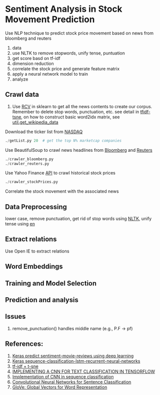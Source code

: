 # Sentiment Analysis in Stock Movement Prediction
Use NLP technique to predict stock price movement based on news from bloomberg and reuters


1. data
2. use NLTK to remove stopwords, unify tense, puntuation
3. get score basd on tf-idf
4. dimension reduction
5. correlate the stock price and generate feature matrix
6. apply a neural network model to train
7. analyze


## Crawl data

1. Use [RCV](http://scikit-learn.org/stable/datasets/rcv1.html) in sklearn to get all the news contents to create our corpus. Remember to delete stop words, punctuation, etc. see detail in [tfidf-tsne](https://github.com/lazyprogrammer/machine_learning_examples/blob/master/nlp_class2/tfidf_tsne.py), on how to construct basic word2idx matrix, see [util.get_wikipedia_data](https://github.com/lazyprogrammer/machine_learning_examples/blob/master/rnn_class/util.py)

Download the ticker list from [NASDAQ](http://www.nasdaq.com/screening/companies-by-industry.aspx)

```python
./getList.py 20  # get the top N% marketcap companies
```

Use BeautifulSoup to crawl news headlines from [Bloomberg](http://www.bloomberg.com/search?query=goog&sort=time:desc) and [Reuters](http://www.reuters.com/finance/stocks/overview?symbol=FB.O)

```python
./crawler_bloomberg.py 
./crawler_reuters.py 
```

Use Yahoo Finance [API](https://pypi.python.org/pypi/yahoo-finance/1.1.4) to crawl historical stock prices

```python
./crawler_stockPrices.py
```

Correlate the stock movement with the associated news

## Data Preprocessing

lower case, remove punctuation, get rid of stop words using [NLTK](http://www.nltk.org/), unify tense using [en](https://www.nodebox.net/code/index.php/Linguistics#verb_conjugation)

## Extract relations

Use Open IE to extract relations

## Word Embeddings

## Training and Model Selection

## Prediction and analysis


## Issues
1. remove_punctuation() handles middle name (e.g., P.F -> pf)

## References:
1. [Keras predict sentiment-movie-reviews using deep learning](http://machinelearningmastery.com/predict-sentiment-movie-reviews-using-deep-learning/)
2. [Keras sequence-classification-lstm-recurrent-neural-networks](http://machinelearningmastery.com/sequence-classification-lstm-recurrent-neural-networks-python-keras/)
3. [tf-idf + t-sne](https://github.com/lazyprogrammer/machine_learning_examples/blob/master/nlp_class2/tfidf_tsne.py)
4. [IMPLEMENTING A CNN FOR TEXT CLASSIFICATION IN TENSORFLOW](http://www.wildml.com/2015/12/implementing-a-cnn-for-text-classification-in-tensorflow/)
5. [Implementation of CNN in sequence classification](https://github.com/dennybritz/cnn-text-classification-tf)
6. [Convolutional Neural Networks for Sentence Classification](http://www.aclweb.org/anthology/D14-1181)
7. [GloVe: Global Vectors for Word Representation](http://www-nlp.stanford.edu/pubs/glove.pdf)
